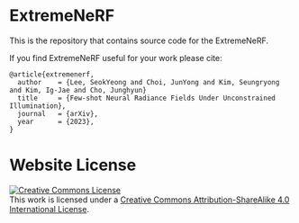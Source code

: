 # ExtremeNeRF

This is the repository that contains source code for the ExtremeNeRF.

If you find ExtremeNeRF useful for your work please cite:
```
@article{extremenerf,
  author    = {Lee, SeokYeong and Choi, JunYong and Kim, Seungryong and Kim, Ig-Jae and Cho, Junghyun}
  title     = {Few-shot Neural Radiance Fields Under Unconstrained Illumination},
  journal   = {arXiv},
  year      = {2023},
}
```

# Website License
<a rel="license" href="http://creativecommons.org/licenses/by-sa/4.0/"><img alt="Creative Commons License" style="border-width:0" src="https://i.creativecommons.org/l/by-sa/4.0/88x31.png" /></a><br />This work is licensed under a <a rel="license" href="http://creativecommons.org/licenses/by-sa/4.0/">Creative Commons Attribution-ShareAlike 4.0 International License</a>.

